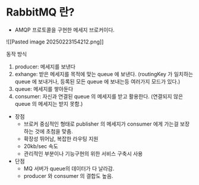 

# RabbitMQ 란?
* AMQP 프로토콜을 구현한 메세지 브로커이다.

![[Pasted image 20250223154212.png]]

동작 방식
1. producer: 메세지를 보낸다
2. exhange: 받은 메세지를 목적에 맞는 queue 에 보낸다. (routingKey 가 일치하는 queue 에 보내거나, 등록된 모든 queue 에 보내는등 여러가지 모드가 있다.)
3. queue: 메세지를 쌓아둔다
4. consumer: 자신과 연결된 queue 의 메세지를 받고 활용한다. (연결되지 않은 queue 의 메세지는 받지 못함.)

* 장점
	* 브로커 중심적인 형태로 publisher 의 메세지가 consumer 에게 가는걸 보장하는 것에 초첨을 맞춤.
	* 확장성 뛰어남, 복잡한 라우팅 지원
	* 20kb/sec 속도
	* 관리적인 부분이나 기능구현의 위한 서비스 구축시 사용
* 단점
	* MQ 서버가 queue의 데이터가 다 날라감.
	* producer 와 consumer 의 결합도 높음.

